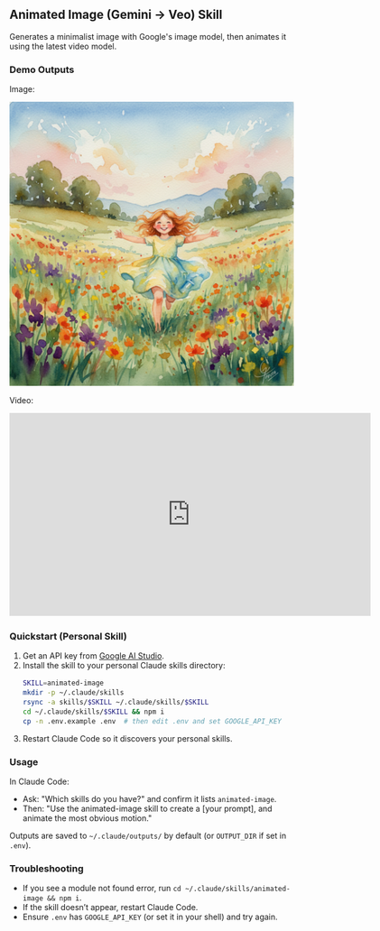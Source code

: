 ## Animated Image (Gemini → Veo) Skill

Generates a minimalist image with Google's image model, then animates it using the latest video model.

### Demo Outputs

Image:

![Demo Image](assets/demo-image.png)

Video:

<iframe width="640" height="360" src="https://www.youtube.com/embed/br81_vMItXs" title="Animated Image Skill Demo" frameborder="0" allow="accelerometer; autoplay; clipboard-write; encrypted-media; gyroscope; picture-in-picture; web-share" allowfullscreen></iframe>

### Quickstart (Personal Skill)

1. Get an API key from [Google AI Studio](https://aistudio.google.com/).
2. Install the skill to your personal Claude skills directory:
   ```bash
   SKILL=animated-image
   mkdir -p ~/.claude/skills
   rsync -a skills/$SKILL ~/.claude/skills/$SKILL
   cd ~/.claude/skills/$SKILL && npm i
   cp -n .env.example .env  # then edit .env and set GOOGLE_API_KEY
   ```
3. Restart Claude Code so it discovers your personal skills.

### Usage

In Claude Code:

- Ask: "Which skills do you have?" and confirm it lists `animated-image`.
- Then: "Use the animated-image skill to create a [your prompt], and animate the most obvious motion."

Outputs are saved to `~/.claude/outputs/` by default (or `OUTPUT_DIR` if set in `.env`).

### Troubleshooting

- If you see a module not found error, run `cd ~/.claude/skills/animated-image && npm i`.
- If the skill doesn’t appear, restart Claude Code.
- Ensure `.env` has `GOOGLE_API_KEY` (or set it in your shell) and try again.




